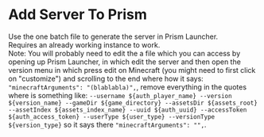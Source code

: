 # Add Server To Prism

Use the one batch file to generate the server in Prism Launcher.<br>
Requires an already working instance to work.<br>
Note: You will probably need to edit the a file which you can access by opening up Prism Launcher, in which edit the server and then open the version menu in which press edit on Minecraft (you might need to first click on "customize") and scrolling to the end where how it says: `"minecraftArguments": "(blablabla)",`, remove everything in the quotes where is something like: `--username ${auth_player_name} --version ${version_name} --gameDir ${game_directory} --assetsDir ${assets_root} --assetIndex ${assets_index_name} --uuid ${auth_uuid} --accessToken ${auth_access_token} --userType ${user_type} --versionType ${version_type}` so it says there `"minecraftArguments": "",`.
